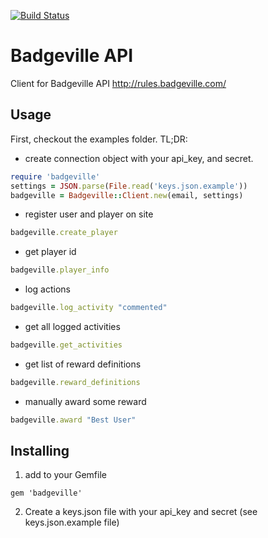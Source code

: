 [![Build Status](https://secure.travis-ci.org/rmehner/badgeville.png)](http://travis-ci.org/rmehner/badgeville)

Badgeville API
==============

Client for Badgeville API http://rules.badgeville.com/

Usage
--------
First, checkout the examples folder. TL;DR:

* create connection object with your api_key, and secret.

```ruby
require 'badgeville'
settings = JSON.parse(File.read('keys.json.example'))
badgeville = Badgeville::Client.new(email, settings)
```

* register user and player on site

```ruby
badgeville.create_player
```

* get player id

```ruby
badgeville.player_info
```

* log actions

```ruby
badgeville.log_activity "commented"
```

* get all logged activities

```ruby
badgeville.get_activities
```

* get list of reward definitions

```ruby
badgeville.reward_definitions
```

* manually award some reward

```ruby
badgeville.award "Best User"
```

Installing
----------
 1) add to your Gemfile

```
gem 'badgeville'
```

 2) Create a keys.json file with your api_key and secret (see keys.json.example file)

